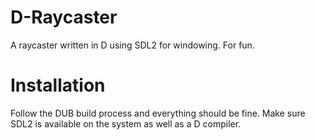# D-Raycaster
A raycaster written in D using SDL2 for windowing. For fun. 

# Installation
Follow the DUB build process and everything should be fine. Make sure SDL2 is available on the system as well as a D compiler. 
